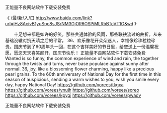 
正能量不良网站软件下载安装免费




《 /最/新/入/口  http://www.baidu.com/link?url=jHz8AcivB1yuSpc8sJSrNM3GjOR6OSPiMLRbBTcVT1O&wd 》




　　十足想来都是如许的好笑，那些共通体验的风雨，那些联袂流过的曲折，从来基础没辙对抗天晴之后的平常。
	36、欢乐像花开朵朵迷人，幸福像珍珠粒粒珍贵。国庆节到了60周年头一回，在这个吉祥美好的节日里，给您送上一份温馨祝愿，愿您天天喜笑颜开，国庆节快乐！
正能量不良网站软件下载安装免费
Wanted is so funny, the common experience of wind and rain, the together through the twists and turns, never base populace against sunny after normal.
36, joy, like a blossoming flower charming, happy like a precious pearl grains.
To the 60th anniversary of National Day for the first time in this season of auspicious, sending a warm wishes to you, wish you smile every day, happy National Day!
https://github.com/vorees/tkgxa
https://github.com/vorees/vnujh
https://github.com/vorees/soreo
https://github.com/vorees/kpygi
https://github.com/vorees/pwadv





正能量不良网站软件下载安装免费

